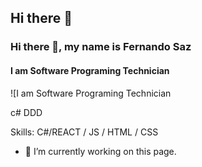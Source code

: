## Hi there 👋

<!--
**SM23001/SM23001** is a ✨ _special_ ✨ repository because its `README.md` (this file) appears on your GitHub profile.

Here are some ideas to get you started:

- 🔭 I’m currently working on ...
- 🌱 I’m currently learning ...
- 👯 I’m looking to collaborate on ...
- 🤔 I’m looking for help with ...
- 💬 Ask me about ...
- 📫 How to reach me: ...
- 😄 Pronouns: ...
- ⚡ Fun fact: ...
-->

### Hi there 👋, my name is Fernando Saz
#### I am  Software Programing Technician 
![I am  Software Programing Technician 

c# DDD

Skills: C#/REACT / JS / HTML / CSS 

- 🔭 I’m currently working on this page. 
